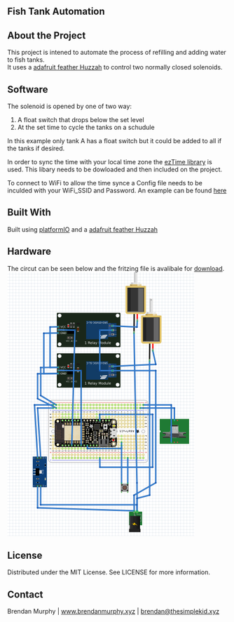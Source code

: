## Fish Tank Automation

## About the Project

This project is intened to automate the process of refilling and adding water to fish tanks.  
It uses a [adafruit feather Huzzah](https://www.adafruit.com/product/2821) to control two normally closed solenoids.

## Software

The solenoid is opened by one of two way:

<ol>
  <li>A float switch that drops below the set level</li>
  <li>At the set time to cycle the tanks on a schudule</li>
</ol>
  
 In this example only tank A has a float switch but it could be added to all if the tanks if desired.

 In order to sync the time with your local time zone the [ezTime library](https://github.com/ropg/ezTime) is used.  This libary needs to be dowloaded and then included on the project.

 To connect to WiFi to allow the time synce a Config file needs to be inculded with your WiFi_SSID and Password. An example can be found [here](/include/Config.h)


## Built With
Built using [platformIO](https://platformio.org/) and a [adafruit feather Huzzah](https://www.adafruit.com/product/2821)


## Hardware

The circut can be seen below and the fritzing file is avalibale for [download](/arduinoCircuit/fishCycler.fzz).
![image of circuit](arduinoCircuit/fishCyclerCircuit.png?raw=true)

## License
Distributed under the MIT License. See LICENSE for more information.

## Contact
Brendan Murphy | www.brendanmurphy.xyz | brendan@thesimplekid.xyz
